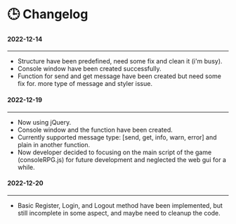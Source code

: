 # 🕒 Changelog
#### 2022-12-14
---
- Structure have been predefined, need some fix and clean it (i'm busy).
- Console window have been created successfully.
 - Function for send and get message have been created but need some fix for. more type of message and styler issue.
 
#### 2022-12-19
---
- Now using jQuery.
- Console window and the function have been created.
 - Currently supported message type: [send, get, info, warn, error] and plain in another function.
- Now developer decided to focusing on the main script of the game (consoleRPG.js) for future development and neglected the web gui for a while.

#### 2022-12-20
---
- Basic Register, Login, and Logout method have been implemented, but still incomplete in some aspect, and maybe need to cleanup the code.
